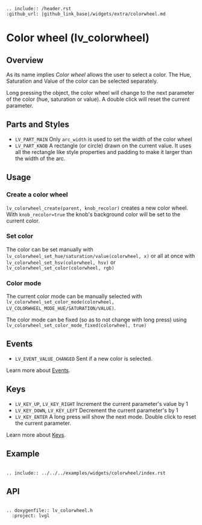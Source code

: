 ```eval_rst
.. include:: /header.rst 
:github_url: |github_link_base|/widgets/extra/colorwheel.md
```
# Color wheel (lv_colorwheel)

## Overview
As its name implies *Color wheel* allows the user to select a color. The Hue, Saturation and Value of the color can be selected separately. 

Long pressing the object, the color wheel will change to the next parameter of the color (hue, saturation or value). A double click will reset the current parameter.

## Parts and Styles
- `LV_PART_MAIN` Only `arc_width` is used to set the width of the color wheel
- `LV_PART_KNOB` A rectangle (or circle) drawn on the current value. It uses all the rectangle like style properties and padding to make it larger than the width of the arc.

## Usage

### Create a color wheel

`lv_colorwheel_create(parent, knob_recolor)` creates a new color wheel. With `knob_recolor=true` the knob's background color will be set to the current color. 

### Set color

The color can be set manually with `lv_colorwheel_set_hue/saturation/value(colorwheel, x)` or all at once with `lv_colorwheel_set_hsv(colorwheel, hsv)` or `lv_colorwheel_set_color(colorwheel, rgb)`

### Color mode

The current color mode can be manually selected with `lv_colorwheel_set_color_mode(colorwheel, LV_COLORWHEEL_MODE_HUE/SATURATION/VALUE)`.

The color mode can be fixed (so as to not change with long press) using `lv_colorwheel_set_color_mode_fixed(colorwheel, true)`

## Events
- `LV_EVENT_VALUE_CHANGED` Sent if a new color is selected.

Learn more about [Events](/overview/event).

## Keys
- `LV_KEY_UP`, `LV_KEY_RIGHT` Increment the current parameter's value by 1
- `LV_KEY_DOWN`, `LV_KEY_LEFT` Decrement the current parameter's by 1
- `LV_KEY_ENTER` A long press will show the next mode. Double click to reset the current parameter.

Learn more about [Keys](/overview/indev).

## Example

```eval_rst

.. include:: ../../../examples/widgets/colorwheel/index.rst

```

## API

```eval_rst

.. doxygenfile:: lv_colorwheel.h
  :project: lvgl

```
